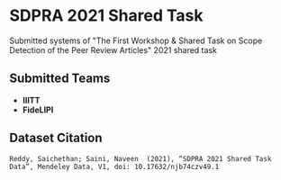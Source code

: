 # SDPRA 2021 Shared Task
Submitted systems of "The First Workshop & Shared Task on Scope Detection of the Peer Review Articles" 2021 shared task

## Submitted Teams
* **IIITT**
* **FideLIPI**


## Dataset Citation
```
Reddy, Saichethan; Saini, Naveen  (2021), “SDPRA 2021 Shared Task Data”, Mendeley Data, V1, doi: 10.17632/njb74czv49.1
```
